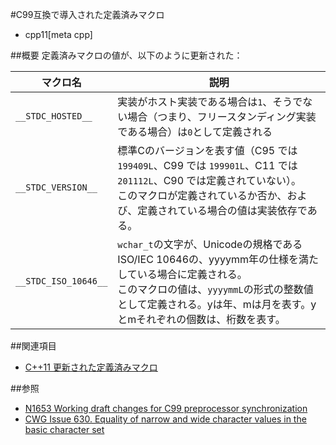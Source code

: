 #C99互換で導入された定義済みマクロ
* cpp11[meta cpp]

##概要
定義済みマクロの値が、以下のように更新された：

| マクロ名          | 説明                    |
|-------------------|-------------------------|
| `__STDC_HOSTED__` | 実装がホスト実装である場合は`1`、そうでない場合（つまり、フリースタンディング実装である場合）は`0`として定義される |
| `__STDC_VERSION__` | 標準Cのバージョンを表す値（C95 では `199409L`、C99 では `199901L`、C11 では `201112L`、C90 では定義されていない）。<br/>このマクロが定義されているか否か、および、定義されている場合の値は実装依存である。 |
| `__STDC_ISO_10646__` | `wchar_t`の文字が、Unicodeの規格であるISO/IEC 10646の、yyyymm年の仕様を満たしている場合に定義される。<br/>このマクロの値は、`yyyymmL`の形式の整数値として定義される。yは年、mは月を表す。yとmそれぞれの個数は、桁数を表す。 |


##関連項目
- [C++11 更新された定義済みマクロ](predefined_macros.md)


##参照
- [N1653 Working draft changes for C99 preprocessor synchronization](http://www.open-std.org/jtc1/sc22/wg21/docs/papers/2004/n1653.htm)
- [CWG Issue 630. Equality of narrow and wide character values in the basic character set](http://www.open-std.org/jtc1/sc22/wg21/docs/cwg_defects.html#630)

